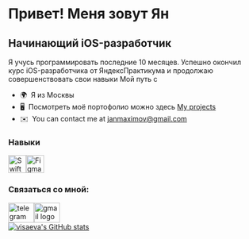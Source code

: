 Привет! Меня зовут Ян
====================================================================================================================================

Начинающий iOS-разработчик
-------------------------

Я учусь программировать последние 10 месяцев. Успешно окончил курс iOS-разработчика от ЯндексПрактикума и продолжаю совершенствовать свои навыки
Мой путь с 

*   🌍  Я из Москвы
*   🖥️  Посмотреть моё портофолио можно здесь [My projects](http://github.com/YanikMax?tab=repositories)
*   ✉️  You can contact me at [janmaximov@gmail.com](mailto:janmaximov@gmail.com)
  
### Навыки

<p align="left">
<a href="https://developer.apple.com/swift/" target="_blank" rel="noreferrer"><img src="https://raw.githubusercontent.com/danielcranney/readme-generator/main/public/icons/skills/swift-colored.svg" width="36" height="36" alt="Swift" /></a><a href="https://www.figma.com/" target="_blank" rel="noreferrer"><img src="https://raw.githubusercontent.com/danielcranney/readme-generator/main/public/icons/skills/figma-colored.svg" width="36" height="36" alt="Figma" /></a>
</p>

### Связаться со мной:
<div align="left"><a href="https://t.me/yanikmax" target="_blank"><img src="https://raw.githubusercontent.com/maurodesouza/profile-readme-generator/master/src/assets/icons/social/telegram/default.svg" width="52" height="40" alt="telegram logo"  /></a><a href="https://mail.google.com/mail/?view=cm&fs=1&tf=1&to=janmaximov@gmail.com" target="_blank"><img src="https://raw.githubusercontent.com/maurodesouza/profile-readme-generator/master/src/assets/icons/social/gmail/default.svg" width="52" height="40" alt="gmail logo"  /><a></div>
<div align="left">
<a href="http://www.github.com/YanikMax"><img src="https://github-readme-stats.vercel.app/api?username=visaeva&show_icons=true&hide=&count_private=true&title_color=14b8a6&text_color=10b981&icon_color=14b8a6&bg_color=ffffff&hide_border=true&show_icons=true" alt="visaeva's GitHub stats" /></a>

